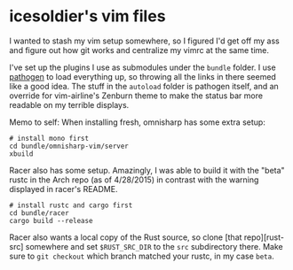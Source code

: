 # icesoldier's vim files

I wanted to stash my vim setup somewhere, so I figured I'd get off
my ass and figure out how git works and centralize my vimrc at the
same time.

I've set up the plugins I use as submodules under the `bundle` folder.
I use [pathogen][] to load everything up, so throwing all the links in
there seemed like a good idea. The stuff in the `autoload` folder is
pathogen itself, and an override for vim-airline's Zenburn theme to
make the status bar more readable on my terrible displays.

[pathogen]: https://github.com/tpope/vim-pathogen

Memo to self: When installing fresh, omnisharp has some extra setup:

	# install mono first
    cd bundle/omnisharp-vim/server
	xbuild

Racer also has some setup. Amazingly, I was able to build it with the
"beta" rustc in the Arch repo (as of 4/28/2015) in contrast with the
warning displayed in racer's README.

    # install rustc and cargo first
	cd bundle/racer
	cargo build --release

Racer also wants a local copy of the Rust source, so clone [that repo][rust-src]
somewhere and set `$RUST_SRC_DIR` to the `src` subdirectory there.
Make sure to `git checkout` which branch matched your rustc, in my case
`beta`.
